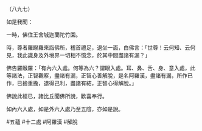 （八九七）

如是我聞：

一時，佛住王舍城迦蘭陀竹園。

時，尊者羅睺羅來詣佛所，稽首禮足，退坐一面，白佛言：「世尊！云何知、云何見，我此識身及外境界一切相不憶念，於其中間盡諸有漏？」

佛告羅睺羅：「有內六入處。何等為六？謂眼入處。耳、鼻、舌、身、意入處，此等諸法，正智觀察，盡諸有漏，正智心善解脫，是名阿羅漢，盡諸有漏，所作已作，已捨重擔，逮得己利，盡諸有結，正智心得解脫。」

佛說此經已，諸比丘聞佛所說，歡喜奉行。

如內六入處，如是外六入處乃至五陰，亦如是說。




#五蘊
#十二處
#阿羅漢
#解脫
